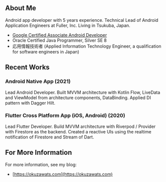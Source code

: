 ## About Me

Android app developer with 5 years experience. Technical Lead of Android Application Engineers at Fuller, Inc. Living in Tsukuba, Japan.

- [Google Certified Associate Android Developer](https://www.credential.net/23abac18-fa90-4c07-91fc-23fed22391c0?key=91642f55a8d5ce14b85a29e0884729eb3a09a45d02d2f24fc8d7ebf1c6fed1cd)
- Oracle Certified Java Programmer, Silver SE 8
- 応用情報技術者 (Applied Information Technology Engineer, a qualification for software engineers in Japan)

## Recent Works

### Android Native App (2021)

Lead Android Developer. Built MVVM architecture with Kotlin Flow, LiveData and ViewModel from architecture components, DataBinding. Applied DI pattern with Dagger Hilt.

### Flutter Cross Platform App (iOS, Android) (2020)

Lead Flutter Developer. Build MVVM architecture with Riverpod / Provider with Firestore as the backend. Created a reactive UIs using the realtime notification of Firestore and Stream of Dart.

## For More Information

For more information, see my blog:

- [https://okuzawats.com](https://okuzawats.com)
